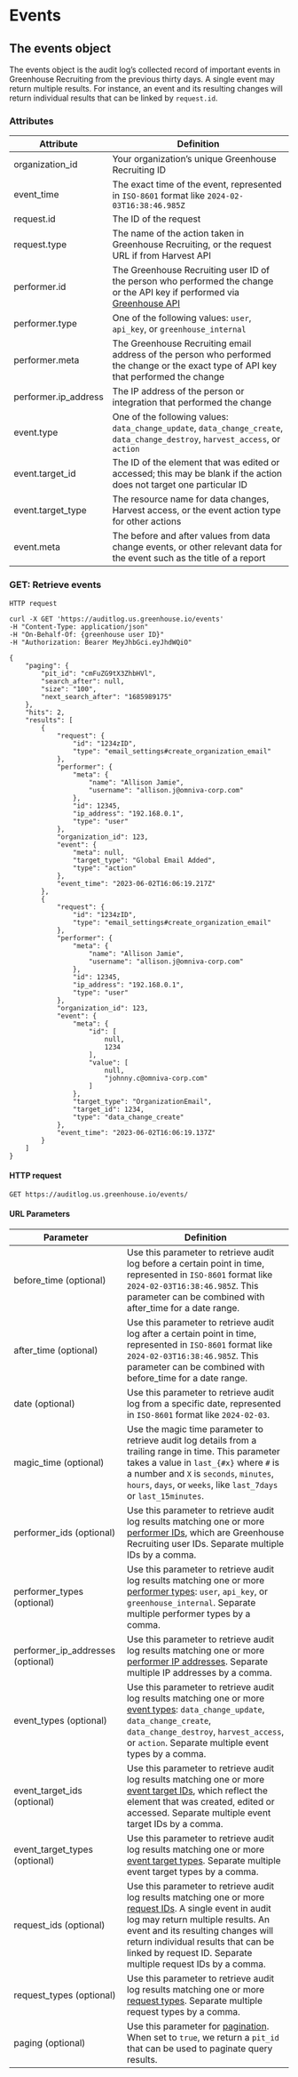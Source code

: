 # Events
## The events object
The events object is the audit log’s collected record of important events in Greenhouse Recruiting from the previous thirty days. A single event may return multiple results. For instance, an event and its resulting changes will return individual results that can be linked by `request.id`.
### Attributes
Attribute | Definition
--------- | -----------
organization_id | Your organization’s unique Greenhouse Recruiting ID
event_time | The exact time of the event, represented in `ISO-8601` format like `2024-02-03T16:38:46.985Z`
request.id | The ID of the request
request.type | The name of the action taken in Greenhouse Recruiting, or the request URL if from Harvest API
performer.id | The Greenhouse Recruiting user ID of the person who performed the change or the API key if performed via [Greenhouse API](http://developers.greenhouse.io)
performer.type | One of the following values: `user`, `api_key`, or `greenhouse_internal`
performer.meta | The Greenhouse Recruiting email address of the person who performed the change or the exact type of API key that performed the change
performer.ip_address | The IP address of the person or integration that performed the change
event.type | One of the following values: `data_change_update`, `data_change_create`, `data_change_destroy`, `harvest_access`, or `action`
event.target_id | The ID of the element that was edited or accessed; this may be blank if the action does not target one particular ID
event.target_type | The resource name for data changes, Harvest access, or the event action type for other actions
event.meta | The before and after values from data change events, or other relevant data for the event such as the title of a report
### GET: Retrieve events
```shell
HTTP request

curl -X GET 'https://auditlog.us.greenhouse.io/events'
-H "Content-Type: application/json"
-H "On-Behalf-Of: {greenhouse user ID}"
-H "Authorization: Bearer MeyJhbGci.eyJhdWQiO"

{
    "paging": {
        "pit_id": "cmFuZG9tX3ZhbHVl",
        "search_after": null,
        "size": "100",
        "next_search_after": "1685989175"
    },
    "hits": 2,
    "results": [
        {
            "request": {
                "id": "1234zID",
                "type": "email_settings#create_organization_email"
            },
            "performer": {
                "meta": {
                    "name": "Allison Jamie",
                    "username": "allison.j@omniva-corp.com"
                },
                "id": 12345,
                "ip_address": "192.168.0.1",
                "type": "user"
            },
            "organization_id": 123,
            "event": {
                "meta": null,
                "target_type": "Global Email Added",
                "type": "action"
            },
            "event_time": "2023-06-02T16:06:19.217Z"
        },
        {
            "request": {
                "id": "1234zID",
                "type": "email_settings#create_organization_email"
            },
            "performer": {
                "meta": {
                    "name": "Allison Jamie",
                    "username": "allison.j@omniva-corp.com"
                },
                "id": 12345,
                "ip_address": "192.168.0.1",
                "type": "user"
            },
            "organization_id": 123,
            "event": {
                "meta": {
                    "id": [
                        null,
                        1234
                    ],
                    "value": [
                        null,
                        "johnny.c@omniva-corp.com"
                    ]
                },
                "target_type": "OrganizationEmail",
                "target_id": 1234,
                "type": "data_change_create"
            },
            "event_time": "2023-06-02T16:06:19.137Z"
        }
    ]
}
```
#### HTTP request

`GET https://auditlog.us.greenhouse.io/events/`
#### URL Parameters
Parameter | Definition
--------- | -----------
before_time (optional) | Use this parameter to retrieve audit log before a certain point in time, represented in `ISO-8601` format like `2024-02-03T16:38:46.985Z`. This parameter can be combined with after_time for a date range.
after_time (optional) | Use this parameter to retrieve audit log after a certain point in time, represented in `ISO-8601` format like `2024-02-03T16:38:46.985Z`. This parameter can be combined with before_time for a date range.
date (optional) | Use this parameter to retrieve audit log from a specific date, represented in `ISO-8601` format like `2024-02-03`.
magic_time (optional) | Use the magic time parameter to retrieve audit log details from a trailing range in time. This parameter takes a value in `last_{#x}` where `#` is a number and `X` is `seconds`, `minutes`, `hours`, `days`, or `weeks`, like `last_7days` or `last_15minutes`.
performer_ids (optional) | Use this parameter to retrieve audit log results matching one or more [performer IDs](https://support.greenhouse.io/hc/en-us/articles/15075283790107), which are Greenhouse Recruiting user IDs. Separate multiple IDs by a comma.
performer_types (optional) | Use this parameter to retrieve audit log results matching one or more [performer types](https://support.greenhouse.io/hc/en-us/articles/15075283790107): `user`, `api_key`, or `greenhouse_internal`. Separate multiple performer types by a comma.
performer_ip_addresses (optional) | Use this parameter to retrieve audit log results matching one or more [performer IP addresses](https://support.greenhouse.io/hc/en-us/articles/15075283790107). Separate multiple IP addresses by a comma.
event_types (optional) | Use this parameter to retrieve audit log results matching one or more [event types](https://support.greenhouse.io/hc/en-us/articles/15075283790107): `data_change_update`, `data_change_create`, `data_change_destroy`, `harvest_access`, or `action`. Separate multiple event types by a comma.
event_target_ids (optional) | Use this parameter to retrieve audit log results matching one or more [event target IDs](https://support.greenhouse.io/hc/en-us/articles/15075283790107), which reflect the element that was created, edited or accessed. Separate multiple event target IDs by a comma.
event_target_types (optional) | Use this parameter to retrieve audit log results matching one or more [event target types](https://support.greenhouse.io/hc/en-us/articles/15075283790107). Separate multiple event target types by a comma.
request_ids (optional) | Use this parameter to retrieve audit log results matching one or more [request IDs](https://support.greenhouse.io/hc/en-us/articles/15075283790107). A single event in audit log may return multiple results. An event and its resulting changes will return individual results that can be linked by request ID. Separate multiple request IDs by a comma.
request_types (optional) | Use this parameter to retrieve audit log results matching one or more [request types](https://support.greenhouse.io/hc/en-us/articles/15075283790107). Separate multiple request types by a comma.
paging (optional) | Use this parameter for [pagination](https://developers.greenhouse.io/audit-log.html#pagination). When set to `true`, we return a `pit_id` that can be used to paginate query results.
